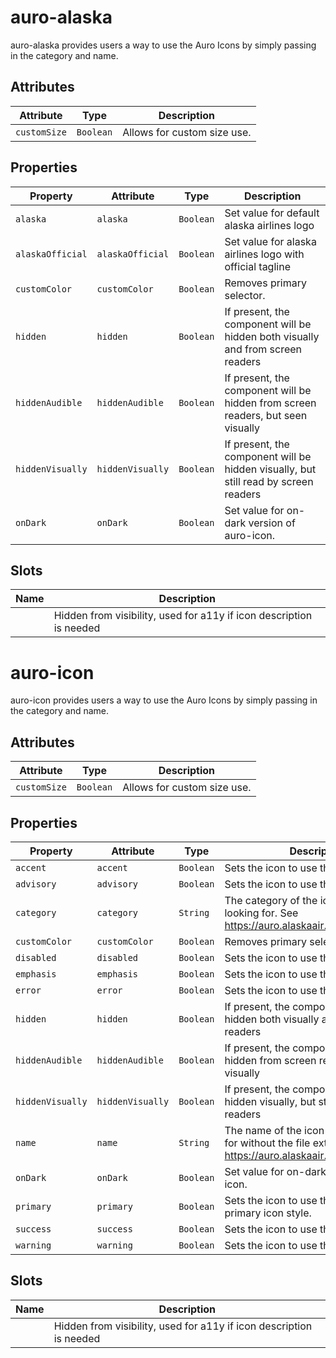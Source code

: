 # auro-alaska

auro-alaska provides users a way to use the Auro Icons by simply passing in the category and name.

## Attributes

| Attribute    | Type      | Description                 |
|--------------|-----------|-----------------------------|
| `customSize` | `Boolean` | Allows for custom size use. |

## Properties

| Property         | Attribute        | Type      | Description                                      |
|------------------|------------------|-----------|--------------------------------------------------|
| `alaska`         | `alaska`         | `Boolean` | Set value for default alaska airlines logo       |
| `alaskaOfficial` | `alaskaOfficial` | `Boolean` | Set value for alaska airlines logo with official tagline |
| `customColor`    | `customColor`    | `Boolean` | Removes primary selector.                        |
| `hidden`         | `hidden`         | `Boolean` | If present, the component will be hidden both visually and from screen readers |
| `hiddenAudible`  | `hiddenAudible`  | `Boolean` | If present, the component will be hidden from screen readers, but seen visually |
| `hiddenVisually` | `hiddenVisually` | `Boolean` | If present, the component will be hidden visually, but still read by screen readers |
| `onDark`         | `onDark`         | `Boolean` | Set value for on-dark version of auro-icon.      |

## Slots

| Name | Description                                      |
|------|--------------------------------------------------|
|      | Hidden from visibility, used for a11y if icon description is needed |


# auro-icon

auro-icon provides users a way to use the Auro Icons by simply passing in the category and name.

## Attributes

| Attribute    | Type      | Description                 |
|--------------|-----------|-----------------------------|
| `customSize` | `Boolean` | Allows for custom size use. |

## Properties

| Property         | Attribute        | Type      | Description                                      |
|------------------|------------------|-----------|--------------------------------------------------|
| `accent`         | `accent`         | `Boolean` | Sets the icon to use the accent style.           |
| `advisory`       | `advisory`       | `Boolean` | Sets the icon to use the advisory style.         |
| `category`       | `category`       | `String`  | The category of the icon you are looking for. See https://auro.alaskaair.com/icons/usage. |
| `customColor`    | `customColor`    | `Boolean` | Removes primary selector.                        |
| `disabled`       | `disabled`       | `Boolean` | Sets the icon to use the disabled style.         |
| `emphasis`       | `emphasis`       | `Boolean` | Sets the icon to use the emphasis style.         |
| `error`          | `error`          | `Boolean` | Sets the icon to use the error style.            |
| `hidden`         | `hidden`         | `Boolean` | If present, the component will be hidden both visually and from screen readers |
| `hiddenAudible`  | `hiddenAudible`  | `Boolean` | If present, the component will be hidden from screen readers, but seen visually |
| `hiddenVisually` | `hiddenVisually` | `Boolean` | If present, the component will be hidden visually, but still read by screen readers |
| `name`           | `name`           | `String`  | The name of the icon you are looking for without the file extension. See https://auro.alaskaair.com/icons/usage. |
| `onDark`         | `onDark`         | `Boolean` | Set value for on-dark version of auro-icon.      |
| `primary`        | `primary`        | `Boolean` | Sets the icon to use the baseline primary icon style. |
| `success`        | `success`        | `Boolean` | Sets the icon to use the success style.          |
| `warning`        | `warning`        | `Boolean` | Sets the icon to use the warning style.          |

## Slots

| Name | Description                                      |
|------|--------------------------------------------------|
|      | Hidden from visibility, used for a11y if icon description is needed |
